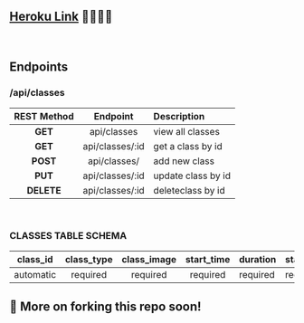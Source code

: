 ## [Heroku Link](https://tt-33-anywhere-fitness.herokuapp.com/) 🚴‍♀🏃‍♂️
<br>

## **Endpoints**

### /api/classes
| REST Method |      Endpoint      | Description                          |
| :---------: | :----------------: | :----------------------------------- |
|   **GET**   |     api/classes    | view all classes                     |
|   **GET**   |   api/classes/:id  | get a class by id                    |
|  **POST**   |     api/classes/   | add new class                        |
|   **PUT**   |   api/classes/:id  | update class by id                   |
| **DELETE**  |   api/classes/:id  | deleteclass by id                    |

<br>

### CLASSES TABLE SCHEMA

| class_id | class_type | class_image | start_time | duration | start_time | intensity_level | location | num_of_attendees | max_class_size | user_id  |
| :-----:  | :------:   | :------:    | :---------:| :------- | :--------- | :-------------- | :-------:|:---------------: | :------------: | :------  |
|automatic | required   | required    | required   | required | required   | required        | required | required         | required       | automatic|
 

## 🚨 More on forking this repo soon!




